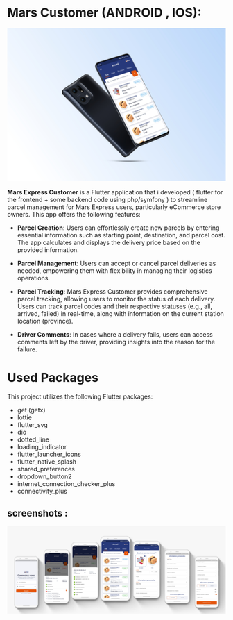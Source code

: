 # Mars Customer (ANDROID , IOS):
![mockup.jpg](./screenshots/mockupHQ.jpg)

**Mars Express Customer** is a Flutter application that i developed ( flutter for the frontend + some backend code using php/symfony ) to streamline parcel management for Mars Express users, particularly eCommerce store owners. This app offers the following features:

- **Parcel Creation**: Users can effortlessly create new parcels by entering essential information such as starting point, destination, and parcel cost. The app calculates and displays the delivery price based on the provided information.

- **Parcel Management**: Users can accept or cancel parcel deliveries as needed, empowering them with flexibility in managing their logistics operations.

- **Parcel Tracking**: Mars Express Customer provides comprehensive parcel tracking, allowing users to monitor the status of each delivery. Users can track parcel codes and their respective statuses (e.g., all, arrived, failed) in real-time, along with information on the current station location (province).

- **Driver Comments**: In cases where a delivery fails, users can access comments left by the driver, providing insights into the reason for the failure.

# Used Packages

This project utilizes the following Flutter packages:

- get (getx)
- lottie
- flutter_svg
- dio
- dotted_line
- loading_indicator
- flutter_launcher_icons
- flutter_native_splash
- shared_preferences
- dropdown_button2
- internet_connection_checker_plus
- connectivity_plus

## screenshots :
![mars-express-customer.png](./screenshots/mars-express-customer.png)
